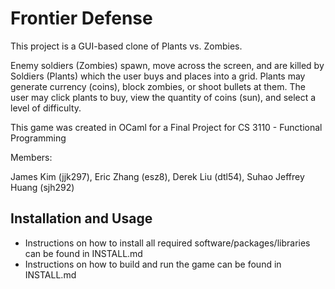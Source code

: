 # Frontier Defense

This project is a GUI-based clone of Plants vs. Zombies. 

Enemy soldiers (Zombies) spawn, move across the screen, and are killed by Soldiers (Plants) which 
the user buys and places into a grid. Plants may generate currency (coins), 
block zombies, or shoot bullets at them. The user may click plants to buy, 
view the quantity of coins (sun), and select a level of difficulty.
  
This game was created in OCaml for a Final Project for CS 3110 - Functional Programming

Members:

James Kim (jjk297), Eric Zhang (esz8), Derek Liu (dtl54), Suhao Jeffrey Huang (sjh292)

## Installation and Usage

- Instructions on how to install all required software/packages/libraries can be found in INSTALL.md
- Instructions on how to build and run the game can be found in INSTALL.md
